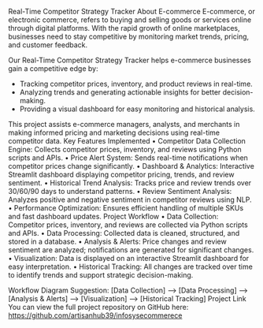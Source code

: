 Real-Time Competitor Strategy Tracker
About E-commerce
E-commerce, or electronic commerce, refers to buying and selling goods or services online through digital platforms. With the rapid growth of online marketplaces, businesses need to stay competitive by monitoring market trends, pricing, and customer feedback.

Our Real-Time Competitor Strategy Tracker helps e-commerce businesses gain a competitive edge by:
- Tracking competitor prices, inventory, and product reviews in real-time.
- Analyzing trends and generating actionable insights for better decision-making.
- Providing a visual dashboard for easy monitoring and historical analysis.

This project assists e-commerce managers, analysts, and merchants in making informed pricing and marketing decisions using real-time competitor data.
Key Features Implemented
• Competitor Data Collection Engine: Collects competitor prices, inventory, and reviews using Python scripts and APIs.
• Price Alert System: Sends real-time notifications when competitor prices change significantly.
• Dashboard & Analytics: Interactive Streamlit dashboard displaying competitor pricing, trends, and review sentiment.
• Historical Trend Analysis: Tracks price and review trends over 30/60/90 days to understand patterns.
• Review Sentiment Analysis: Analyzes positive and negative sentiment in competitor reviews using NLP.
• Performance Optimization: Ensures efficient handling of multiple SKUs and fast dashboard updates.
Project Workflow
• Data Collection: Competitor prices, inventory, and reviews are collected via Python scripts and APIs.
• Data Processing: Collected data is cleaned, structured, and stored in a database.
• Analysis & Alerts: Price changes and review sentiment are analyzed; notifications are generated for significant changes.
• Visualization: Data is displayed on an interactive Streamlit dashboard for easy interpretation.
• Historical Tracking: All changes are tracked over time to identify trends and support strategic decision-making.

Workflow Diagram Suggestion:
[Data Collection] --> [Data Processing] --> [Analysis & Alerts] --> [Visualization] --> [Historical Tracking]
Project Link
You can view the full project repository on GitHub here:
https://github.com/artisanhub39/infosysecommerece

